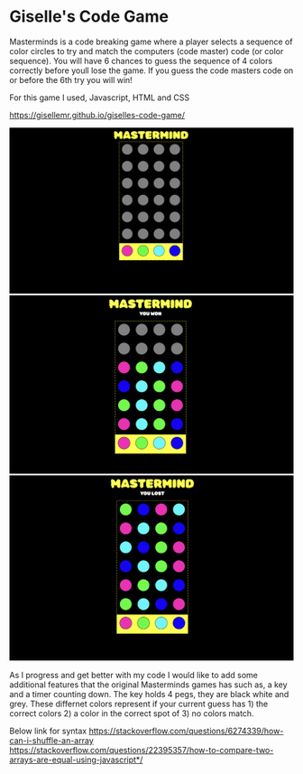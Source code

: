 # Giselle's Code Game
Masterminds is a code breaking game where a player selects a sequence of color circles to try and match the computers (code master) code (or color sequence). You will have 6 chances to guess the sequence of 4 colors correctly before youll lose the game. If you guess the code masters code on or before the 6th try you will win!


For this game I used, Javascript, HTML and CSS

https://gisellemr.github.io/giselles-code-game/

<img src="images/Screenshot 2023-02-09 at 4.35.59 PM.png" width="600">
<img src="images/Screenshot 2023-02-09 at 12.37.44 PM.png" width="600">
<img src="images/Screenshot 2023-02-09 at 12.38.33 PM.png" width="600">

As I progress and get better with my code I would like to add some additional features that the original Masterminds games has such as, a key and a timer counting down. The key holds 4 pegs, they are black white and grey. These differnet colors represent if your current guess has 1) the correct colors 2) a color in the correct spot of 3) no colors match. 

Below link for syntax
https://stackoverflow.com/questions/6274339/how-can-i-shuffle-an-array
https://stackoverflow.com/questions/22395357/how-to-compare-two-arrays-are-equal-using-javascript*/